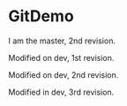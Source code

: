 # GitDemo
I am the master, 2nd revision.

Modified on dev, 1st revision. 

Modified on dev, 2nd revision.

Modified in dev, 3rd revision.
